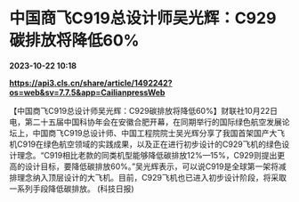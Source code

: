 # 中国商飞C919总设计师吴光辉：C929碳排放将降低60%

**2023-10-22 10:18**

**https://api3.cls.cn/share/article/1492242?os=web&sv=7.7.5&app=CailianpressWeb**

【中国商飞C919总设计师吴光辉：C929碳排放将降低60%】财联社10月22日电，第二十五届中国科协年会在安徽合肥开幕，在同期举行的国际绿色航空发展论坛上，中国商飞C919总设计师、中国工程院院士吴光辉分享了我国首架国产大飞机C919在绿色航空领域的实践成果，以及正在进行初步设计的C929飞机的绿色设计理念。“C919相比老款的同类机型能够降低碳排放12%—15%，C929则提出更高的设计目标，要降低碳排放60%。”吴光辉表示，可以说C919是全球第一架将减排理念纳入顶层设计的大飞机。目前，C929飞机也已进入初步设计阶段，将采取一系列手段降低碳排放。 (科技日报)